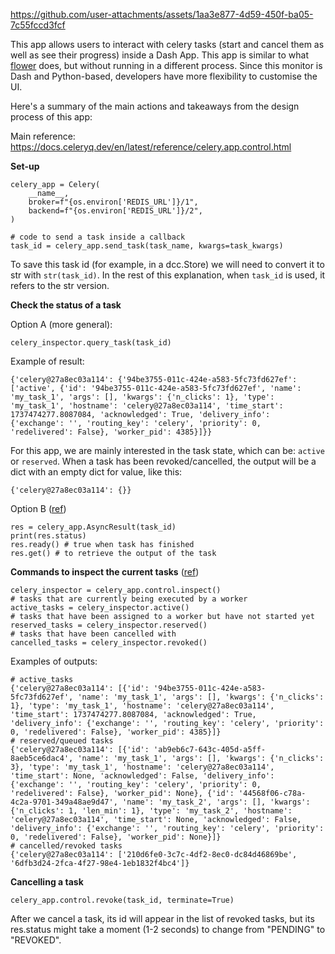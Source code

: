 
https://github.com/user-attachments/assets/1aa3e877-4d59-450f-ba05-7c55fccd3fcf

This app allows users to interact with celery tasks (start and cancel them as well as see their progress) inside a Dash App. 
This app is similar to what [flower](https://flower.readthedocs.io/en/latest/) does, but without running in a different process. Since this monitor is Dash and Python-based, developers have more flexibility to customise the UI. 

Here's a summary of the main actions and takeaways from the design process of this app:

Main reference: https://docs.celeryq.dev/en/latest/reference/celery.app.control.html

**Set-up**
```
celery_app = Celery(
    __name__,
    broker=f"{os.environ['REDIS_URL']}/1",
    backend=f"{os.environ['REDIS_URL']}/2",
)

# code to send a task inside a callback
task_id = celery_app.send_task(task_name, kwargs=task_kwargs)
```
To save this task id (for example, in a dcc.Store) we will need to convert it to str with `str(task_id)`. 
In the rest of this explanation, when `task_id` is used, it refers to the str version.

**Check the status of a task**

Option A (more general):
```
celery_inspector.query_task(task_id)
```
Example of result:
```
{'celery@27a8ec03a114': {'94be3755-011c-424e-a583-5fc73fd627ef': ['active', {'id': '94be3755-011c-424e-a583-5fc73fd627ef', 'name': 'my_task_1', 'args': [], 'kwargs': {'n_clicks': 1}, 'type': 'my_task_1', 'hostname': 'celery@27a8ec03a114', 'time_start': 1737474277.8087084, 'acknowledged': True, 'delivery_info': {'exchange': '', 'routing_key': 'celery', 'priority': 0, 'redelivered': False}, 'worker_pid': 4385}]}}
```
For this app, we are mainly interested in the task state, which can be: `active` or `reserved`.
When a task has been revoked/cancelled, the output will be a dict with an empty dict for value, like this:
```
{'celery@27a8ec03a114': {}}
```

Option B ([ref](https://docs.celeryq.dev/en/latest/reference/celery.result.html#celery.result.AsyncResult))
```
res = celery_app.AsyncResult(task_id)
print(res.status)
res.ready() # true when task has finished
res.get() # to retrieve the output of the task
```

**Commands to inspect the current tasks** ([ref](https://docs.celeryq.dev/en/v5.4.0/reference/celery.app.control.html#celery.app.control.Inspect.query_task))
```
celery_inspector = celery_app.control.inspect()
# tasks that are currently being executed by a worker
active_tasks = celery_inspector.active()
# tasks that have been assigned to a worker but have not started yet
reserved_tasks = celery_inspector.reserved()
# tasks that have been cancelled with 
cancelled_tasks = celery_inspector.revoked()
```

Examples of outputs:
```
# active_tasks
{'celery@27a8ec03a114': [{'id': '94be3755-011c-424e-a583-5fc73fd627ef', 'name': 'my_task_1', 'args': [], 'kwargs': {'n_clicks': 1}, 'type': 'my_task_1', 'hostname': 'celery@27a8ec03a114', 'time_start': 1737474277.8087084, 'acknowledged': True, 'delivery_info': {'exchange': '', 'routing_key': 'celery', 'priority': 0, 'redelivered': False}, 'worker_pid': 4385}]}
# reserved/queued tasks
{'celery@27a8ec03a114': [{'id': 'ab9eb6c7-643c-405d-a5ff-8aeb5ce6dac4', 'name': 'my_task_1', 'args': [], 'kwargs': {'n_clicks': 3}, 'type': 'my_task_1', 'hostname': 'celery@27a8ec03a114', 'time_start': None, 'acknowledged': False, 'delivery_info': {'exchange': '', 'routing_key': 'celery', 'priority': 0, 'redelivered': False}, 'worker_pid': None}, {'id': '44568f06-c78a-4c2a-9701-349a48ae9d47', 'name': 'my_task_2', 'args': [], 'kwargs': {'n_clicks': 1, 'len_min': 1}, 'type': 'my_task_2', 'hostname': 'celery@27a8ec03a114', 'time_start': None, 'acknowledged': False, 'delivery_info': {'exchange': '', 'routing_key': 'celery', 'priority': 0, 'redelivered': False}, 'worker_pid': None}]}
# cancelled/revoked tasks
{'celery@27a8ec03a114': ['210d6fe0-3c7c-4df2-8ec0-dc84d46869be', '6dfb3d24-2fca-4f27-98e4-1eb1832f4bc4']}
```

**Cancelling a task**
```
celery_app.control.revoke(task_id, terminate=True)
```
After we cancel a task, its id will appear in the list of revoked tasks, but its res.status might take a moment (1-2 seconds)
to change from "PENDING" to "REVOKED". 
